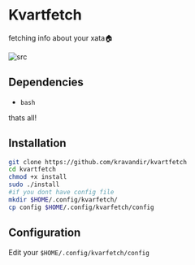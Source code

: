 # Kvartfetch
fetching info about your xata🏠

![src](https://media.discordapp.net/attachments/958804013430763520/959185296325500989/fetch.png )

## Dependencies
- `bash`

thats all!

## Installation
```zsh
git clone https://github.com/kravandir/kvartfetch
cd kvartfetch
chmod +x install
sudo ./install
#if you dont have config file
mkdir $HOME/.config/kvarfetch/
cp config $HOME/.config/kvarfetch/config
```
## Configuration
Edit your ``$HOME/.config/kvarfetch/config ``
